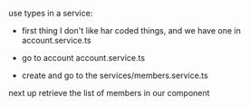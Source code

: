 use types in a service:
* first thing I don't like har coded things, and we have one in account.service.ts
* go to account account.service.ts

* create and go to the services/members.service.ts

next up retrieve the list of members in our component